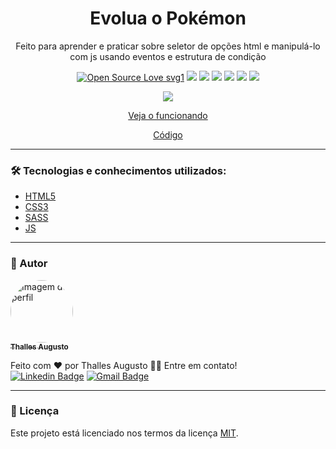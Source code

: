 <h1 align="center"> Evolua o Pokémon </h1>
<p align="center">Feito para aprender e praticar sobre seletor de opções html e manipulá-lo com js usando eventos e estrutura de condição</p>

<div align="center">
  
[![Open Source Love svg1](https://badges.frapsoft.com/os/v1/open-source.svg?v=103)](https://github.com/ellerbrock/open-source-badges/) ![](https://img.shields.io/static/v1?label=licence&message=mit&color=green&style=for-the-badge) ![](https://img.shields.io/static/v1?label=Made%20with&message=HTML5&color=E34F26&style=for-the-badge&logo=html5) ![](https://img.shields.io/static/v1?label=Made%20with&message=CSS3&color=1572B6&style=for-the-badge&logo=css3)  ![](https://img.shields.io/static/v1?label=Made%20with&message=JavaScript&color=F7DF1E&style=for-the-badge&logo=javascript) ![](https://img.shields.io/static/v1?label=made%20with&message=sass&color=CC6699&style=for-the-badge&logo=sass) ![](https://img.shields.io/static/v1?label=status&message=finished&color=green&style=for-the-badge)

</div>

<div align="center">

![](./assets/img/../../img/banner-evolua-o-pokemon.gif)

<a href="https://codepen.io/theslladev/full/JjEYLNY" target="_blank">Veja o funcionando </a>

[Código](https://github.com/ThesllaDev/Simple-Projects/tree/main/Evolua-o-Pokemon)

</div>

---

### 🛠 Tecnologias e conhecimentos utilizados:

* [HTML5](https://www.w3schools.com/html/default.asp)
* [CSS3](https://www.w3schools.com/css/default.asp)
* [SASS](https://sass-lang.com/)
* [JS](https://developer.mozilla.org/pt-BR/docs/Web/JavaScript)

---

### 👷 Autor

<a href="https://github.com/ThesllaDev">
 <img style="border-radius:50%;" src="https://avatars2.githubusercontent.com/u/61105850?v=4" width="100px;" alt="Imagem de perfil"/>
 <br />
 <sub><b>Thalles Augusto</b></sub></a>


Feito com ❤️ por Thalles Augusto 👋🏽 Entre em contato! <br/>
 [![Linkedin Badge](https://img.shields.io/badge/-Thalles-blue?style=flat-square&logo=Linkedin&logoColor=white&link=https://www.linkedin.com/in/thalles-augusto/)](https://www.linkedin.com/in/thalles-augusto/) 
[![Gmail Badge](https://img.shields.io/badge/-ThesllaDev@gmail.com-c14438?style=flat-square&logo=Gmail&logoColor=white&link=mailto:ThesllaDev@gmail.com)](mailto:ThesllaDev@gmail.com)

---

### 📝 Licença

Este projeto está licenciado nos termos da licença [MIT](./LICENSE).